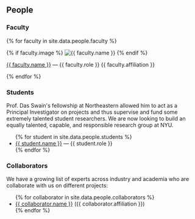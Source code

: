 <!-- anchor hook for navbar -->
<span id="people"></span>

## People

### Faculty

{% for faculty in site.data.people.faculty %}
<div class="people core">
  {% if faculty.image %}
   <img src="{{ faculty.image }}" alt="{{ faculty.name }}" class="faculty-image" />
  {% endif %}
  <p>
  <a href="{{ faculty.link }}">{{ faculty.name }}</a> &mdash; {{ faculty.role }}
  {{ faculty.affiliation }}
  </p>
</div>
{% endfor %}


### Students

Prof. Das Swain's fellowship at Northeastern allowed him to act as a Principal Investigator on projects and thus supervise and fund some extremely talented student researchers.  We are now looking to build an equally talented, capable, and responsible research group at NYU.

<ul>
  {% for student in site.data.people.students %}
    <li>
      <a href="{{ student.link }}">{{ student.name }}</a>
      &mdash; {{ student.role }}
    </li>
  {% endfor %}
</ul>

### Collaborators

We have a growing list of experts across industry and academia who are collaborate with us on different projects:

<ul>
  {% for collaborator in site.data.people.collaborators %}
    <li>
      <a href="{{ collaborator.link }}">{{ collaborator.name }}</a> ({{ collaborator.affiliation }})
    </li>
  {% endfor %}
</ul>